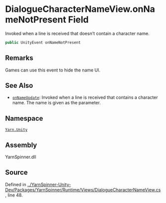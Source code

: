 # DialogueCharacterNameView.onNameNotPresent Field

Invoked when a line is received that doesn't contain a
character name.


```csharp
public UnityEvent onNameNotPresent
```
## Remarks

Games can use this event to hide the name UI.




## See Also
* [`onNameUpdate`](/api/csharp/yarn.unity/dialoguecharacternameview.onnameupdate.md): 
Invoked when a line is received that contains a character name.
The name is given as the parameter.

## Namespace
[`Yarn.Unity`](/api/csharp/yarn.unity/README.md)

## Assembly
YarnSpinner.dll

## Source
Defined in [../YarnSpinner-Unity-Dev/Packages/YarnSpinner/Runtime/Views/DialogueCharacterNameView.cs](https://github.com/YarnSpinnerTool/YarnSpinner-Unity//blob/develop/Runtime/Views/DialogueCharacterNameView.cs#L48), line 48.
